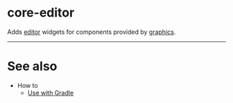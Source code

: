 # core-editor

Adds [editor](../../editor/README.md) widgets for components provided by [graphics](../README.md).

---

# See also

- How to
	- [Use with Gradle](howto-gradle.md)
